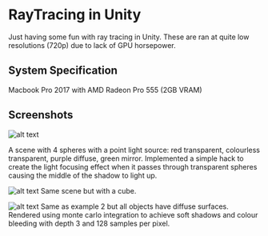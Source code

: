 # RayTracing in Unity

Just having some fun with ray tracing in Unity. These are ran at quite low resolutions (720p) due to lack of GPU horsepower. 

## System Specification
Macbook Pro 2017 with AMD Radeon Pro 555 (2GB VRAM)

## Screenshots
![alt text](https://github.com/muramasa2402/UnityRayTracing/blob/master/Assets/Screenshots/screenshot01.png)

A scene with 4 spheres with a point light source: red transparent, colourless transparent, purple diffuse, green mirror. Implemented a simple hack to create the light focusing effect when it passes through transparent spheres causing the middle of the shadow to light up.

![alt text](https://github.com/muramasa2402/UnityRayTracing/blob/master/Assets/Screenshots/screenshot02.png)
Same scene but with a cube.

![alt text](https://github.com/muramasa2402/UnityRayTracing/blob/master/Assets/Screenshots/screenshot03.png)
Same as example 2 but all objects have diffuse surfaces. Rendered using monte carlo integration to achieve soft shadows and colour bleeding with depth 3 and 128 samples per pixel.